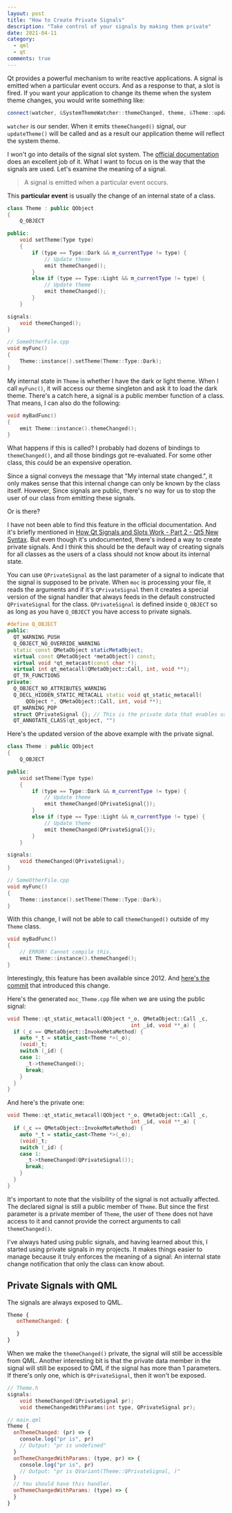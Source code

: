 ```yaml
---
layout: post
title: "How to Create Private Signals"
description: "Take control of your signals by making them private"
date: 2021-04-11
category:
  - qml
  - qt
comments: true
---
```


Qt provides a powerful mechanism to write reactive applications. A signal is emitted when a
particular event occurs. And as a response to that, a slot is fired. If you want your application to
change its theme when the system theme changes, you would write something like:

```cpp
connect(watcher, &SystemThemeWatcher::themeChanged, theme, &Theme::updateTheme);
```

`watcher` is our sender. When it emits `themeChanged()` signal, our `updateTheme()` will be called
and as a result our application theme will reflect the system theme.

I won't go into details of the signal slot system. The [official
documentation](https://doc.qt.io/qt-5/signalsandslots.html) does an excellent job of it. What I want
to focus on is the way that the signals are used. Let's examine the meaning of a signal.

> A signal is emitted when a particular event occurs.

This **particular event** is usually the change of an internal state of a class.

```cpp
class Theme : public QObject
{
    Q_OBJECT

public:
    void setTheme(Type type)
    {
        if (type == Type::Dark && m_currentType != type) {
            // Update theme
            emit themeChanged();
        }
        else if (type == Type::Light && m_currentType != type) {
            // Update theme
            emit themeChanged();
        }
    }

signals:
    void themeChanged();
}

// SomeOtherFile.cpp
void myFunc()
{
    Theme::instance().setTheme(Theme::Type::Dark);
}
```
My internal state in `Theme` is whether I have the dark or light theme.  When I call `myFunc()`, it
will access our theme singleton and ask it to load the dark theme.  There's a catch here, a signal
is a public member function of a class. That means, I can also do the following:

```cpp
void myBadFunc()
{
    emit Theme::instance().themeChanged();
}
```

What happens if this is called? I probably had dozens of bindings to `themeChanged()`, and all those
bindings got re-evaluated. For some other class, this could be an expensive operation. 

Since a signal conveys the message that "My internal state changed.", it only makes sense that this
internal change can only be known by the class itself. However, Since signals are public, there's no
way for us to stop the user of our class from emitting these signals.

Or is there?

I have not been able to find this feature in the official documentation. And it's briefly mentioned
in [How Qt Signals and Slots Work - Part 2 - Qt5 New
Syntax](https://woboq.com/blog/how-qt-signals-slots-work-part2-qt5.html). But even though it's
undocumented, there's indeed a way to create private signals. And I think this should be the default
way of creating signals for all classes as the users of a class should not know about its internal
state.

You can use `QPrivateSignal` as the last parameter of a signal to indicate that the signal is
supposed to be private. When `moc` is processing your file, it reads the arguments and if it's
`QPrivateSignal` then it creates a special version of the signal handler that always feeds in the
default constructed `QPrivateSignal` for the class. `QPrivateSignal` is defined inside `Q_OBJECT`
so as long as you have `Q_OBJECT` you have access to private signals.

```cpp
#define Q_OBJECT
public:
  QT_WARNING_PUSH
  Q_OBJECT_NO_OVERRIDE_WARNING
  static const QMetaObject staticMetaObject;
  virtual const QMetaObject *metaObject() const;
  virtual void *qt_metacast(const char *);
  virtual int qt_metacall(QMetaObject::Call, int, void **);
  QT_TR_FUNCTIONS
private:
  Q_OBJECT_NO_ATTRIBUTES_WARNING
  Q_DECL_HIDDEN_STATIC_METACALL static void qt_static_metacall(
      QObject *, QMetaObject::Call, int, void **);
  QT_WARNING_POP 
  struct QPrivateSignal {}; // This is the private data that enables us to create private signals.
  QT_ANNOTATE_CLASS(qt_qobject, "")
```

Here's the updated version of the above example with the private signal.

```cpp
class Theme : public QObject
{
    Q_OBJECT

public:
    void setTheme(Type type)
    {
        if (type == Type::Dark && m_currentType != type) {
            // Update theme
            emit themeChanged(QPrivateSignal{});
        }
        else if (type == Type::Light && m_currentType != type) {
            // Update theme
            emit themeChanged(QPrivateSignal{});
        }
    }

signals:
    void themeChanged(QPrivateSignal);
}

// SomeOtherFile.cpp
void myFunc()
{
    Theme::instance().setTheme(Theme::Type::Dark);
}
```

With this change, I will not be able to call `themeChanged()` outside of my `Theme` class.

```cpp
void myBadFunc()
{
    // ERROR! Cannot compile this.
    emit Theme::instance().themeChanged();
}
```

Interestingly, this feature has been available since 2012. And [here's the
commit](https://github.com/qt/qtbase/commit/0efa445141ce3d7243f28e7b6da730d8dec17e23) that
introduced this change.

Here's the generated `moc_Theme.cpp` file when we are using the public signal:

```cpp
void Theme::qt_static_metacall(QObject *_o, QMetaObject::Call _c,
                                        int _id, void **_a) {
  if (_c == QMetaObject::InvokeMetaMethod) {
    auto *_t = static_cast<Theme *>(_o);
    (void)_t;
    switch (_id) {
    case 1:
      _t->themeChanged();
      break;
    }
  }
}
```
And here's the private one:

```cpp
void Theme::qt_static_metacall(QObject *_o, QMetaObject::Call _c,
                                        int _id, void **_a) {
  if (_c == QMetaObject::InvokeMetaMethod) {
    auto *_t = static_cast<Theme *>(_o);
    (void)_t;
    switch (_id) {
    case 1:
      _t->themeChanged(QPrivateSignal());
      break;
    }
  }
}
```

It's important to note that the visibility of the signal is not actually affected. The declared
signal is still a public member of `Theme`. But since the first parameter is a private member of
`Theme`, the user of `Theme` does not have access to it and cannot provide the correct arguments to
call `themeChanged()`.

I've always hated using public signals, and having learned about this, I started using private
signals in my projects. It makes things easier to manage because it truly enforces the meaning of a
signal: An internal state change notification that only the class can know about.

## Private Signals with QML

The signals are always exposed to QML.

```qml
Theme {
   onThemeChanged: {

   }
}
```

When we make the `themeChanged()` private, the signal will still be accessible from QML. Another
interesting bit is that the private data member in the signal will still be exposed to QML if the
signal has more than 1 parameters. If there's only one, which is `QPrivateSignal`, then it won't
be exposed.

```cpp
// Theme.h
signals:
    void themeChanged(QPrivateSignal pr);
    void themeChangedWithParams(int type, QPrivateSignal pr);
```

```qml
// main.qml
Theme {
  onThemeChanged: (pr) => {
    console.log("pr is", pr)
    // Output: "pr is undefined"
  }
  onThemeChangedWithParams: (type, pr) => {
    console.log("pr is", pr)
    // Output: "pr is QVariant(Theme::QPrivateSignal, )"
  }
  // You should have this handler.
  onThemeChangedWithParams: (type) => {
  }
}
```
